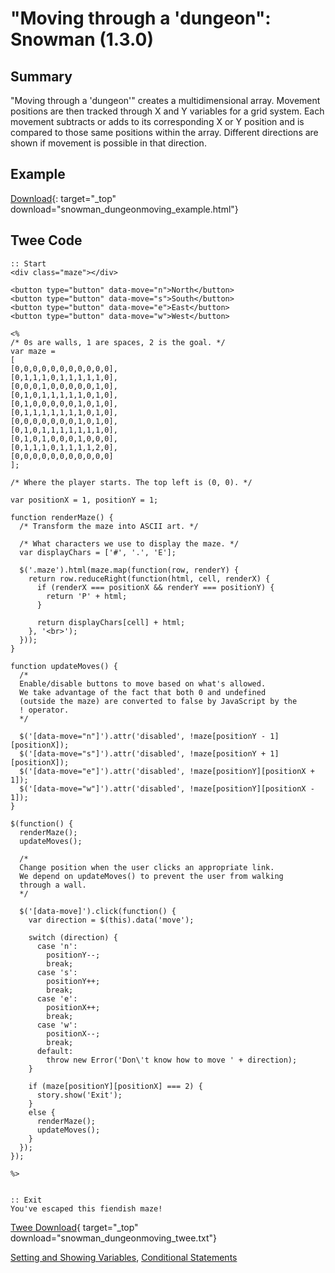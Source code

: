 # "Moving through a 'dungeon": Snowman (1.3.0)

## Summary

"Moving through a 'dungeon'" creates a multidimensional array. Movement positions are then tracked through X and Y variables for a grid system. Each movement subtracts or adds to its corresponding X or Y position and is compared to those same positions within the array. Different directions are shown if movement is possible in that direction.

## Example

[Download](snowman_dungeonmoving_example.html){: target="_top" download="snowman_dungeonmoving_example.html"}

## Twee Code

```twee
:: Start
<div class="maze"></div>

<button type="button" data-move="n">North</button>
<button type="button" data-move="s">South</button>
<button type="button" data-move="e">East</button>
<button type="button" data-move="w">West</button>

<%
/* 0s are walls, 1 are spaces, 2 is the goal. */
var maze =
[
[0,0,0,0,0,0,0,0,0,0,0],
[0,1,1,1,0,1,1,1,1,1,0],
[0,0,0,1,0,0,0,0,0,1,0],
[0,1,0,1,1,1,1,1,0,1,0],
[0,1,0,0,0,0,0,1,0,1,0],
[0,1,1,1,1,1,1,1,0,1,0],
[0,0,0,0,0,0,0,1,0,1,0],
[0,1,0,1,1,1,1,1,1,1,0],
[0,1,0,1,0,0,0,1,0,0,0],
[0,1,1,1,0,1,1,1,1,2,0],
[0,0,0,0,0,0,0,0,0,0,0]
];

/* Where the player starts. The top left is (0, 0). */

var positionX = 1, positionY = 1;

function renderMaze() {
  /* Transform the maze into ASCII art. */
  
  /* What characters we use to display the maze. */
  var displayChars = ['#', '.', 'E'];

  $('.maze').html(maze.map(function(row, renderY) {
    return row.reduceRight(function(html, cell, renderX) {
      if (renderX === positionX && renderY === positionY) {
        return 'P' + html;
      }
  
      return displayChars[cell] + html;
    }, '<br>');
  }));
}

function updateMoves() {
  /*
  Enable/disable buttons to move based on what's allowed.
  We take advantage of the fact that both 0 and undefined
  (outside the maze) are converted to false by JavaScript by the
  ! operator.
  */

  $('[data-move="n"]').attr('disabled', !maze[positionY - 1][positionX]);
  $('[data-move="s"]').attr('disabled', !maze[positionY + 1][positionX]);
  $('[data-move="e"]').attr('disabled', !maze[positionY][positionX + 1]);
  $('[data-move="w"]').attr('disabled', !maze[positionY][positionX - 1]);
}

$(function() {
  renderMaze();
  updateMoves();
  
  /*
  Change position when the user clicks an appropriate link.
  We depend on updateMoves() to prevent the user from walking
  through a wall.
  */

  $('[data-move]').click(function() {
    var direction = $(this).data('move');
  
    switch (direction) {
      case 'n':
        positionY--;
        break;
      case 's':
        positionY++;
        break;
      case 'e':
        positionX++;
        break;
      case 'w':
        positionX--;
        break;
      default:
        throw new Error('Don\'t know how to move ' + direction);
    }
  
    if (maze[positionY][positionX] === 2) {
      story.show('Exit');
    }
    else {
      renderMaze();
      updateMoves();
    }
  });
});

%>


:: Exit
You've escaped this fiendish maze!
```

[Twee Download](snowman_dungeonmoving_twee.txt){ target="_top" download="snowman_dungeonmoving_twee.txt"}

[Setting and Showing Variables](../../settingandshowing/snowman/snowman_settingandshowing.md),
[Conditional Statements](../../conditionalstatements/snowman/snowman_conditionalstatements.md)
